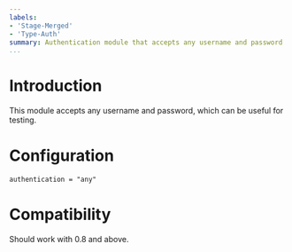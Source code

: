 ```yaml
---
labels:
- 'Stage-Merged'
- 'Type-Auth'
summary: Authentication module that accepts any username and password
...
```


Introduction
============

This module accepts any username and password, which can be useful for
testing.

Configuration
=============

    authentication = "any"

Compatibility
=============

Should work with 0.8 and above.
